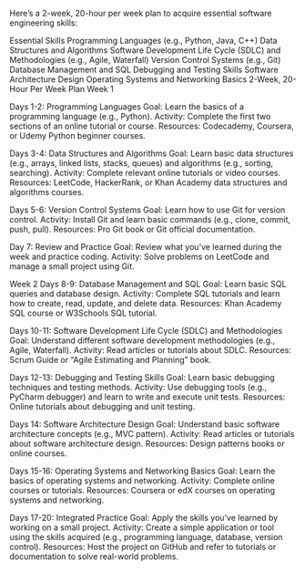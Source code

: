 Here’s a 2-week, 20-hour per week plan to acquire essential software engineering skills:

Essential Skills
Programming Languages (e.g., Python, Java, C++)
Data Structures and Algorithms
Software Development Life Cycle (SDLC) and Methodologies (e.g., Agile, Waterfall)
Version Control Systems (e.g., Git)
Database Management and SQL
Debugging and Testing Skills
Software Architecture Design
Operating Systems and Networking Basics
2-Week, 20-Hour Per Week Plan
Week 1

Days 1-2: Programming Languages
Goal: Learn the basics of a programming language (e.g., Python).
Activity: Complete the first two sections of an online tutorial or course.
Resources: Codecademy, Coursera, or Udemy Python beginner courses.

Days 3-4: Data Structures and Algorithms
Goal: Learn basic data structures (e.g., arrays, linked lists, stacks, queues) and algorithms (e.g., sorting, searching).
Activity: Complete relevant online tutorials or video courses.
Resources: LeetCode, HackerRank, or Khan Academy data structures and algorithms courses.

Days 5-6: Version Control Systems
Goal: Learn how to use Git for version control.
Activity: Install Git and learn basic commands (e.g., clone, commit, push, pull).
Resources: Pro Git book or Git official documentation.

Day 7: Review and Practice
Goal: Review what you’ve learned during the week and practice coding.
Activity: Solve problems on LeetCode and manage a small project using Git.

Week 2
Days 8-9: Database Management and SQL
Goal: Learn basic SQL queries and database design.
Activity: Complete SQL tutorials and learn how to create, read, update, and delete data.
Resources: Khan Academy SQL course or W3Schools SQL tutorial.

Days 10-11: Software Development Life Cycle (SDLC) and Methodologies
Goal: Understand different software development methodologies (e.g., Agile, Waterfall).
Activity: Read articles or tutorials about SDLC.
Resources: Scrum Guide or “Agile Estimating and Planning” book.

Days 12-13: Debugging and Testing Skills
Goal: Learn basic debugging techniques and testing methods.
Activity: Use debugging tools (e.g., PyCharm debugger) and learn to write and execute unit tests.
Resources: Online tutorials about debugging and unit testing.

Days 14: Software Architecture Design
Goal: Understand basic software architecture concepts (e.g., MVC pattern).
Activity: Read articles or tutorials about software architecture design.
Resources: Design patterns books or online courses.

Days 15-16: Operating Systems and Networking Basics
Goal: Learn the basics of operating systems and networking.
Activity: Complete online courses or tutorials.
Resources: Coursera or edX courses on operating systems and networking.

Days 17-20: Integrated Practice
Goal: Apply the skills you’ve learned by working on a small project.
Activity: Create a simple application or tool using the skills acquired (e.g., programming language, database, version control).
Resources: Host the project on GitHub and refer to tutorials or documentation to solve real-world problems.